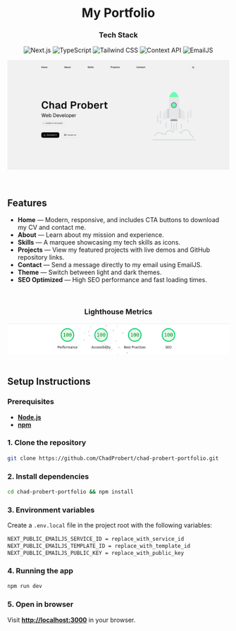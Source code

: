 <div align="center">

# My Portfolio

### Tech Stack

![Next.js](https://img.shields.io/badge/Next.js-000000?style=for-the-badge&logo=next.js&logoColor=fff)
![TypeScript](https://img.shields.io/badge/TypeScript-007ACC?style=for-the-badge&logo=typescript&logoColor=fff)
![Tailwind CSS](https://img.shields.io/badge/Tailwind_CSS-38B2AC?style=for-the-badge&logo=tailwind-css&logoColor=fff)
![Context API](https://img.shields.io/badge/Context_API-000000?style=for-the-badge&logo=react&logoColor=fff)
![EmailJS](https://img.shields.io/badge/EmailJS-000000?style=for-the-badge&logo=emailjs&logoColor=fff)

![My Portfolio](public/my-portfolio.png)

</div>

<br />

## Features

- **Home** — Modern, responsive, and includes CTA buttons to download my CV and contact me.
- **About** — Learn about my mission and experience.
- **Skills** — A marquee showcasing my tech skills as icons.
- **Projects** — View my featured projects with live demos and GitHub repository links.
- **Contact** — Send a message directly to my email using EmailJS.
- **Theme** — Switch between light and dark themes.
- **SEO Optimized** — High SEO performance and fast loading times.

<br />

<div align="center">

### Lighthouse Metrics
  
<img src="public/lighthouse-scores.png" alt="Lighthouse Report">
</div>

<br />

## Setup Instructions

### Prerequisites
- **[Node.js](https://nodejs.org/)**
- **[npm](https://www.npmjs.com/)**


### 1. Clone the repository
```bash
git clone https://github.com/ChadProbert/chad-probert-portfolio.git
```

### 2. Install dependencies
```bash
cd chad-probert-portfolio && npm install
```

### 3. Environment variables

Create a `.env.local` file in the project root with the following variables:

```env
NEXT_PUBLIC_EMAILJS_SERVICE_ID = replace_with_service_id
NEXT_PUBLIC_EMAILJS_TEMPLATE_ID = replace_with_template_id
NEXT_PUBLIC_EMAILJS_PUBLIC_KEY = replace_with_public_key
```

### 4. Running the app
```bash
npm run dev
```

### 5. Open in browser
Visit **[http://localhost:3000](http://localhost:3000)** in your browser.
